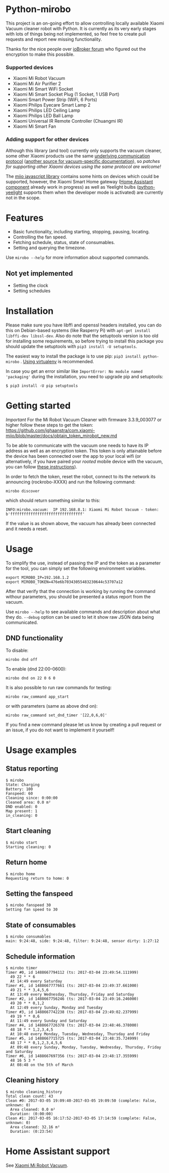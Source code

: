 # Python-mirobo

This project is an on-going effort to allow controlling locally available Xiaomi Vacuum cleaner robot with Python.
It is currently as its very early stages with lots of things being not implemented, so feel free to create pull requests
and report new missing functionality.

Thanks for the nice people over [ioBroker forum](http://forum.iobroker.net/viewtopic.php?f=23&t=4898) who figured out the encryption to make this possible.

### Supported devices

* Xiaomi Mi Robot Vacuum
* Xiaomi Mi Air Purifier 2
* Xiaomi Mi Smart WiFi Socket
* Xiaomi Mi Smart Socket Plug (1 Socket, 1 USB Port)
* Xiaomi Smart Power Strip (WiFi, 6 Ports)
* Xiaomi Philips Eyecare Smart Lamp 2
* Xiaomi Philips LED Ceiling Lamp
* Xiaomi Philips LED Ball Lamp
* Xiaomi Universal IR Remote Controller (Chuangmi IR)
* Xiaomi Mi Smart Fan

### Adding support for other devices

Although this library (and tool) currently only supports the vacuum cleaner, some other Xiaomi products use the same [underlying communication protocol](https://github.com/OpenMiHome/mihome-binary-protocol) ([another source for vacuum-specific documentation](https://github.com/marcelrv/XiaomiRobotVacuumProtocol)), so *patches for supporting other Xiaomi devices using the same protocol are welcome!*

The [miio javascript library](https://github.com/aholstenson/miio) contains some hints on devices which could be supported, however, the Xiaomi Smart Home gateway ([Home Assistant component](https://github.com/lazcad/homeassistant) already work in progress) as well as Yeelight bulbs ([python-yeelight](https://gitlab.com/stavros/python-yeelight/) supports them when the developer mode is activated) are currently not in the scope.

# Features

* Basic functionality, including starting, stopping, pausing, locating.
* Controlling the fan speed.
* Fetching schedule, status, state of consumables.
* Setting and querying the timezone.

Use `mirobo --help` for more information about supported commands.

## Not yet implemented

* Setting the clock
* Setting schedules

# Installation

Please make sure you have libffi and openssl headers installed, you can do this on Debian-based systems (like Rasperry Pi) with ```apt-get install libffi-dev libssl-dev```.
Also do note that the setuptools version is too old for installing some requirements, so before trying to install this package you should update the setuptools with ```pip3 install -U setuptools```.

The easiest way to install the package is to use pip: ```pip3 install python-mirobo``` . [Using virtualenv](http://docs.python-guide.org/en/latest/dev/virtualenvs/) is recommended.

In case you get an error similar like ```ImportError: No module named 'packaging'``` during the installation,
you need to upgrade pip and setuptools:

```
$ pip3 install -U pip setuptools
```

# Getting started

*Important* For the Mi Robot Vacuum Cleaner with firmware 3.3.9_003077 or higher follow these steps to get the token: https://github.com/jghaanstra/com.xiaomi-miio/blob/master/docs/obtain_token_mirobot_new.md

To be able to communicate with the vacuum one needs to have its IP address as well as an encryption token.
This token is only attainable before the device has been connected over the app to your local wifi (or alternatively, if you have paired your *rooted* mobile device with the vacuum, you can follow [these instructions](https://github.com/homeassistantchina/custom_components/blob/master/doc/chuang_mi_ir_remote.md)).

In order to fetch the token, reset the robot, connect to its the network its announcing (rockrobo-XXXX)
and run the following command:

```
mirobo discover
```

which should return something similar to this:

```
INFO:mirobo.vacuum:  IP 192.168.8.1: Xiaomi Mi Robot Vacuum - token: b'ffffffffffffffffffffffffffffffff'
```

If the value is as shown above, the vacuum has already been connected and it needs a reset.

# Usage

To simplify the use, instead of passing the IP and the token as a parameter for the tool,
you can simply set the following environment variables.

```
export MIROBO_IP=192.168.1.2
export MIROBO_TOKEN=476e6b70343055483230644c53707a12
```

After that verify that the connection is working by running the command withour parameters,
you should be presented a status report from the vacuum.

Use ```mirobo --help``` to see available commands and description about what they do.
```--debug``` option can be used to let it show raw JSON data being communicated.

## DND functionality

To disable:
```
mirobo dnd off
```

To enable (dnd 22:00-0600):
```
mirobo dnd on 22 0 6 0
```

It is also possible to run raw commands for testing:

```
mirobo raw_command app_start
```

or with parameters (same as above dnd on):
```
mirobo raw_command set_dnd_timer '[22,0,6,0]'
```

If you find a new command please let us know by creating a pull request or an issue, if you
do not want to implement it yourself!

# Usage examples

## Status reporting

```
$ mirobo
State: Charging
Battery: 100
Fanspeed: 60
Cleaning since: 0:00:00
Cleaned area: 0.0 m²
DND enabled: 0
Map present: 1
in_cleaning: 0
```

## Start cleaning

```
$ mirobo start
Starting cleaning: 0
```

## Return home

```
$ mirobo home
Requesting return to home: 0
```

## Setting the fanspeed

```
$ mirobo fanspeed 30
Setting fan speed to 30
```

## State of consumables

```
$ mirobo consumables
main: 9:24:48, side: 9:24:48, filter: 9:24:48, sensor dirty: 1:27:12
```

## Schedule information

```
$ mirobo timer
Timer #0, id 1488667794112 (ts: 2017-03-04 23:49:54.111999)
  49 22 * * 6
  At 14:49 every Saturday
Timer #1, id 1488667777661 (ts: 2017-03-04 23:49:37.661000)
  49 21 * * 3,4,5,6
  At 13:49 every Wednesday, Thursday, Friday and Saturday
Timer #2, id 1488667756246 (ts: 2017-03-04 23:49:16.246000)
  49 20 * * 0,1,2
  At 12:49 every Sunday, Monday and Tuesday
Timer #3, id 1488667742238 (ts: 2017-03-04 23:49:02.237999)
  49 19 * * 0,6
  At 11:49 every Sunday and Saturday
Timer #4, id 1488667726378 (ts: 2017-03-04 23:48:46.378000)
  48 18 * * 1,2,3,4,5
  At 10:48 every Monday, Tuesday, Wednesday, Thursday and Friday
Timer #5, id 1488667715725 (ts: 2017-03-04 23:48:35.724999)
  48 17 * * 0,1,2,3,4,5,6
  At 09:48 every Sunday, Monday, Tuesday, Wednesday, Thursday, Friday and Saturday
Timer #6, id 1488667697356 (ts: 2017-03-04 23:48:17.355999)
  48 16 5 3 *
  At 08:48 on the 5th of March
```

## Cleaning history

```
$ mirobo cleaning_history
Total clean count: 43
Clean #0: 2017-03-05 19:09:40-2017-03-05 19:09:50 (complete: False, unknown: 0)
  Area cleaned: 0.0 m²
  Duration: (0:00:00)
Clean #1: 2017-03-05 16:17:52-2017-03-05 17:14:59 (complete: False, unknown: 0)
  Area cleaned: 32.16 m²
  Duration: (0:23:54)

```


# Home Assistant support

See [Xiaomi Mi Robot Vacuum](https://home-assistant.io/components/vacuum.xiaomi/).
